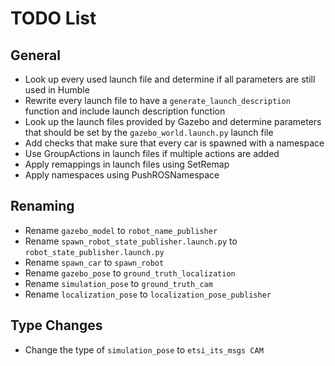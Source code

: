 # TODO List

## General
- Look up every used launch file and determine if all parameters are still used in Humble
- Rewrite every launch file to have a `generate_launch_description` function and include launch description function
- Look up the launch files provided by Gazebo and determine parameters that should be set by the `gazebo_world.launch.py` launch file
- Add checks that make sure that every car is spawned with a namespace
- Use GroupActions in launch files if multiple actions are added
- Apply remappings in launch files using SetRemap
- Apply namespaces using PushROSNamespace


## Renaming
- Rename `gazebo_model` to `robot_name_publisher`
- Rename `spawn_robot_state_publisher.launch.py` to `robot_state_publisher.launch.py`
- Rename `spawn_car` to `spawn_robot`
- Rename `gazebo_pose` to `ground_truth_localization`
- Rename `simulation_pose` to `ground_truth_cam`
- Rename `localization_pose` to `localization_pose_publisher`

## Type Changes
- Change the type of `simulation_pose` to `etsi_its_msgs CAM`